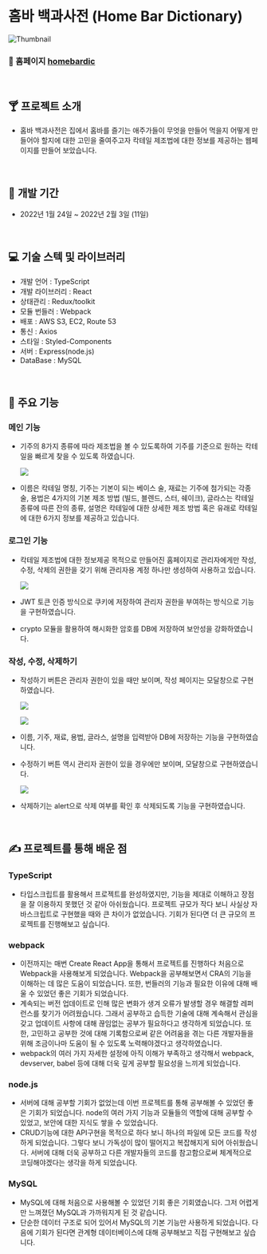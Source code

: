 # 홈바 백과사전 (Home Bar Dictionary)

![Thumbnail](https://img1.daumcdn.net/thumb/R1280x0/?scode=mtistory2&fname=https%3A%2F%2Fblog.kakaocdn.net%2Fdn%2FqtFNF%2FbtrspKcYaMT%2FhWnZcnMSvZ2FM1KChN6bv0%2Fimg.png)

### 📍 홈페이지 [homebardic](http://www.homebardic.com/)

<br>

## 🍸 프로젝트 소개

- 홈바 백과사전은 집에서 홈바를 즐기는 애주가들이 무엇을 만들어 먹을지 어떻게 만들어야 할지에 대한 고민을 줄여주고자 칵테일 제조법에 대한 정보를 제공하는 웹페이지를 만들어 보았습니다.

<br>

## 📆 개발 기간

- 2022년 1월 24일 ~ 2022년 2월 3일 (11일)

<br>

## 💻 기술 스텍 및 라이브러리

- 개발 언어 : TypeScript
- 개발 라이브러리 : React
- 상태관리 : Redux/toolkit
- 모듈 번들러 : Webpack
- 배포 : AWS S3, EC2, Route 53
- 통신 : Axios
- 스타일 : Styled-Components
- 서버 : Express(node.js)
- DataBase : MySQL

<br>

## 💊 주요 기능

### 메인 기능

- 기주의 8가지 종류에 따라 제조법을 볼 수 있도록하여 기주를 기준으로 원하는 칵테일을 빠르게 찾을 수 있도록 하였습니다.

  ![](https://img1.daumcdn.net/thumb/R1280x0/?scode=mtistory2&fname=https%3A%2F%2Fblog.kakaocdn.net%2Fdn%2Fc3TP76%2FbtrsxIzknDU%2FnvtM59f80vk4RKI1t47SLK%2Fimg.png)

- 이름은 칵테일 명칭, 기주는 기본이 되는 베이스 술, 재료는 기주에 첨가되는 각종 술, 용법은 4가지의 기본 제조 방법 (빌드, 블렌드, 스터, 쉐이크), 글라스는 칵테일 종류에 따른 잔의 종류, 설명은 칵테일에 대한 상세한 제조 방법 혹은 유래로 칵테일에 대한 6가지 정보를 제공하고 있습니다.

### 로그인 기능

- 칵테일 제조법에 대한 정보제공 목적으로 만들어진 홈페이지로 관리자에게만 작성, 수정, 삭제의 권한을 갖기 위해 관리자용 계정 하나만 생성하여 사용하고 있습니다.

  ![](https://img1.daumcdn.net/thumb/R1280x0/?scode=mtistory2&fname=https%3A%2F%2Fblog.kakaocdn.net%2Fdn%2FbHmEhq%2FbtrsMXg5pIW%2FenB1mtmxZpkzSDo5B44OZ0%2Fimg.png)

- JWT 토큰 인증 방식으로 쿠키에 저장하여 관리자 권한을 부여하는 방식으로 기능을 구현하였습니다.
- crypto 모듈을 활용하여 해시화한 암호를 DB에 저장하여 보안성을 강화하였습니다.

### 작성, 수정, 삭제하기

- 작성하기 버튼은 관리자 권한이 있을 때만 보이며, 작성 페이지는 모달창으로 구현하였습니다.

  ![](https://img1.daumcdn.net/thumb/R1280x0/?scode=mtistory2&fname=https%3A%2F%2Fblog.kakaocdn.net%2Fdn%2FchxJE8%2FbtrsAbnqTCs%2FVpL33VzWkcMlmKwbP9wgy0%2Fimg.png)
  
  ![](https://img1.daumcdn.net/thumb/R1280x0/?scode=mtistory2&fname=https%3A%2F%2Fblog.kakaocdn.net%2Fdn%2F5QaBH%2FbtrsC9Kbo5t%2FCbswvXEHllKYibTpC8duqk%2Fimg.png)
  
- 이름, 기주, 재료, 용법, 글라스, 설명을 입력받아 DB에 저장하는 기능을 구현하였습니다.
- 수정하기 버튼 역시 관리자 권한이 있을 경우에만 보이며, 모달창으로 구현하였습니다.

  ![](https://img1.daumcdn.net/thumb/R1280x0/?scode=mtistory2&fname=https%3A%2F%2Fblog.kakaocdn.net%2Fdn%2FAeALT%2FbtrsNyhk5hp%2F7KeDkd5pPPs9V38dvvQkg1%2Fimg.png)

- 삭제하기는 alert으로 삭제 여부를 확인 후 삭제되도록 기능을 구현하였습니다.

<br>

## ✍️ 프로젝트를 통해 배운 점

### TypeScript

- 타입스크립트를 활용해서 프로젝트를 완성하였지만, 기능을 제대로 이해하고 장점을 잘 이용하지 못했던 것 같아 아쉬웠습니다. 프로젝트 규모가 작다 보니 사실상 자바스크립트로 구현했을 때와 큰 차이가 없었습니다. 기회가 된다면 더 큰 규모의 프로젝트를 진행해보고 싶습니다.

### webpack

- 이전까지는 매번 Create React App을 통해서 프로젝트를 진행하다 처음으로 Webpack을 사용해보게 되었습니다. Webpack을 공부해보면서 CRA의 기능을 이해하는 데 많은 도움이 되었습니다. 또한, 번들러의 기능과 필요한 이유에 대해 배울 수 있었던 좋은 기회가 되었습니다.
- 계속되는 버전 업데이트로 인해 많은 변화가 생겨 오류가 발생할 경우 해결할 레퍼런스를 찾기가 어려웠습니다. 그래서 공부하고 습득한 기술에 대해 계속해서 관심을 갖고 업데이트 사항에 대해 끊임없는 공부가 필요하다고 생각하게 되었습니다. 또한, 고민하고 공부한 것에 대해 기록함으로써 같은 어려움을 겪는 다른 개발자들을 위해 조금이나마 도움이 될 수 있도록 노력해야겠다고 생각하였습니다.
- webpack의 여러 가지 자세한 설정에 아직 이해가 부족하고 생각해서 webpack, devserver, babel 등에 대해 더욱 깊게 공부할 필요성을 느끼게 되었습니다.

### node.js

- 서버에 대해 공부할 기회가 없었는데 이번 프로젝트를 통해 공부해볼 수 있었던 좋은 기회가 되었습니다. node의 여러 가지 기능과 모듈들의 역할에 대해 공부할 수 있었고, 보안에 대한 지식도 쌓을 수 있었습니다.
- CRUD기능에 대한 API구현을 목적으로 하다 보니 하나의 파일에 모든 코드를 작성하게 되었습니다. 그렇다 보니 가독성이 많이 떨어지고 복잡해지게 되어 아쉬웠습니다. 서버에 대해 더욱 공부하고 다른 개발자들의 코드를 참고함으로써 체계적으로 코딩해야겠다는 생각을 하게 되었습니다.

### MySQL

- MySQL에 대해 처음으로 사용해볼 수 있었던 기회 좋은 기회였습니다. 그저 어렵게만 느껴졌던 MySQL과 가까워지게 된 것 같습니다.
- 단순한 데이터 구조로 되어 있어서 MySQL의 기본 기능만 사용하게 되었습니다. 다음에 기회가 된다면 관계형 데이터베이스에 대해 공부해보고 직접 구현해보고 싶습니다.
